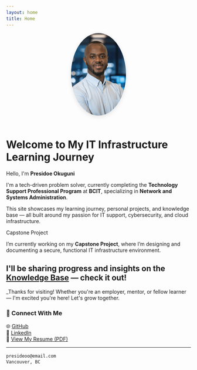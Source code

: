 ```yaml
---
layout: home
title: Home
---
```


<p align="center">
  <img src="assets/images/presidoe-profile.png" alt="Presidoe Okuguni" width="150" style="border-radius: 50%; box-shadow: 0 4px 12px rgba(0,0,0,0.1); margin-bottom: 20px;">
</p>


# Welcome to My IT Infrastructure Learning Journey

Hello, I'm **Presidoe Okuguni**

I'm a tech-driven problem solver, currently completing the **Technology Support Professional Program** at **BCIT**, specializing in **Network and Systems Administration**.

This site showcases my learning journey, personal projects, and knowledge base — all built around my passion for IT support, cybersecurity, and cloud infrastructure.


Capstone Project

I’m currently working on my **Capstone Project**, where I’m designing and documenting a secure, functional IT infrastructure environment.

I'll be sharing progress and insights on the [Knowledge Base](/blog) — check it out!
---

_Thanks for visiting! Whether you're an employer, mentor, or fellow learner — I'm excited you're here! Let's grow together. 

### 🔗 Connect With Me

🌐 [GitHub](https://github.com/presideookuguni)  
💼 [LinkedIn](https://www.linkedin.com/in/presidoe-okuguni)  
📄 [View My Resume (PDF)](https://yourdomain.com/resume.pdf) <!-- Update with your actual link -->

---

```
presideoo@email.com  
Vancouver, BC  
